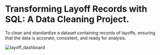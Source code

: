 # Transforming Layoff Records with SQL: A Data Cleaning Project.
To clean and standardize a dataset containing records of layoffs, ensuring that the data is accurate, consistent, and ready for analysis.

![layoff_dashboard](https://github.com/user-attachments/assets/4cf9042d-b926-42d9-a8df-2cdaae6b1c81)


